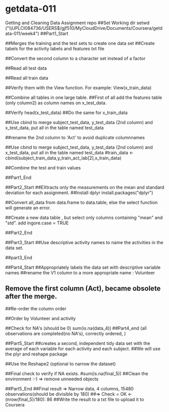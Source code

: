 # getdata-011
Getting and Cleaning Data Assignment repo
##Set Working dir
setwd ("\\\\UPLCI084736/USERS$/gjf510/MyCloudDrive/Documents/Coursera/getdata-011/week4")
##Part1_Start

##Merges the training and the test sets to create one data set
##Create tabels for the activity labels and features txt file

##Convert the second column to a character set instead of a factor

##Read all test data

##Read all train data

##Verify them with the View function. For example: View(x_train_data)

##Combine all tables in one large table. 
##First of all add the features table (only column2) as column names on x_test_data.

##Verify head(x_test_data)
##Do the same for x_train_data


##Use cbind to merge subject_test_data, y_test_data (2nd column) and x_test_data, put all in the table named test_data

##rename the 2nd column to 'Act' to avoid duplicate columnnames

##Use cbind to merge subject_test_data, y_test_data (2nd column) and x_test_data, put all in the table named test_data
#train_data <- cbind(subject_train_data,y_train_act_lab[2],x_train_data)

##Combine the test and train values


##Part1_End

##Part2_Start
##EXtracts only the measurements on the mean and standard deviation for each assignment.
##Install dplyr   install.packages("dplyr")

##Convert all_data from data.frame to data.table, else the select function will generate an error.

##Create a new data table , but select only columns containing "mean" and "std". add ingore.case = TRUE

##Part2_End

##Part3_Start
##Use descriptive activity names to name the activities in the data set.

##part3_End


##Part4_Start
##Appropriately labels the data set with descriptive variable names
##rename the V1 column to a more appropriate name : Volunteer


## Remove the first column (Act), became obsolete after the merge.

##Re-order the column order


##Order by Volunteer and activity

##Check for NA's (should be 0)
sum(is.na(data_4))
##Part4_end (all observations are completed(no NA's), correctly ordered, )

##Part5_Start
##creates a second, independent tidy data set with the average of each variable for each activity and each subject.
##We will use the plyr and reshape package 

##Use the Reshape2 (optional to narrow the dataset)

##Final check to verify if NA exists.
#sum(is.na(final_5))
##Clean the environment :-) => remove unneeded objects

##Part5_End 
##Final result => Narrow data, 4 columns, 15480 observations(should be divisible by 180) 
##=> Check = OK <- (nrow(final_5)/180): 86
##Write the result to a txt file to upload it to Coursera

